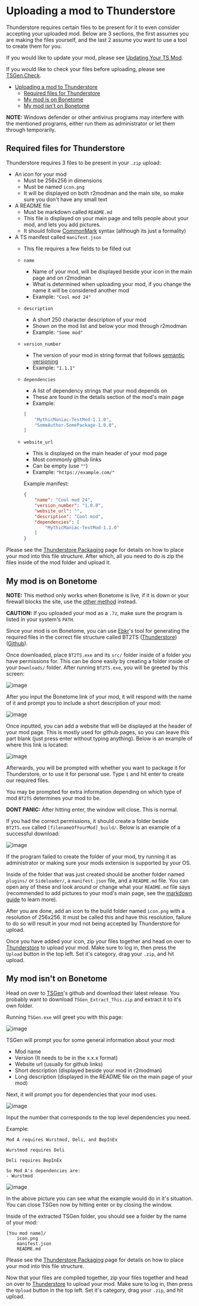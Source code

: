 # Uploading a mod to Thunderstore

Thunderstore requires certain files to be present for it to even consider accepting your uploaded mod. Below are 3 sections, the first assumes you are making the files yourself, and the last 2 assume you want to use a tool to create them for you.

If you would like to update your mod, please see [Updating Your TS Mod](Updating-Your-TS-Mod.md).

If you would like to check your files before uploading, please see [TSGen.Check](https://github.com/nayr31/TSGen.Check).

- [Uploading a mod to Thunderstore](#uploading-a-mod-to-thunderstore)
  - [Required files for Thunderstore](#required-files-for-thunderstore)
  - [My mod is on Bonetome](#my-mod-is-on-bonetome)
  - [My mod isn't on Bonetome](#my-mod-isnt-on-bonetome)

**NOTE:** Windows defender or other antivirus programs may interfere with the mentioned programs, either run them as administrator or let them through temporarily.

## Required files for Thunderstore

Thunderstore requires 3 files to be present in your `.zip` upload:

- An icon for your mod
  - Must be 256x256 in dimensions
  - Must be named `icon.png`
  - It will be displayed on both r2modman and the main site, so make sure you don't have any small text
- A README file
  - Must be markdown called `README.md`
  - This file is displayed on your main page and tells people about your mod, and lets you add pictures.
  - It should follow [CommonMark](https://commonmark.org) syntax (although its just a formality)
- A TS manifest called `manifest.json`
  - This file requires a few fields to be filled out
  - `name`
    - Name of your mod, will be displayed beside your icon in the main page and on r2modman
    - What is determined when uploading your mod, if you change the name it will be considered another mod
    - Example: `"Cool mod 24"`
  - `description`
    - A short 250 character description of your mod
    - Shown on the mod list and below your mod through r2modman
    - Example: `"Some mod"`
  - `version_number`
    - The version of your mod in string format that follows [semantic versioning](https://semver.org)
    - Example: `"1.1.1"`
  - `dependencies`
    - A list of dependency strings that your mod depends on
    - These are found in the details section of the mod's main page
    - Example:

    ```json
    [
        "MythicManiac-TestMod-1.1.0",
        "SomeAuthor-SomePackage-1.0.0",
    ]
    ```
  
  - `website_url`
    - This is displayed on the main header of your mod page
    - Most commonly github links
    - Can be empty (use `""`)
    - Example: `"https://example.com/"`
  
    Example manifest:

    ```json
    {
        "name": "Cool mod 24",
        "version_number": "1.0.0",
        "website_url": "",
        "description": "Cool mod",
        "dependencies": [
            "MythicManiac-TestMod-1.1.0"
        ]
    }
    ```

Please see the [Thunderstore Packaging](Thunderstore-Packaging.md) page for details on how to place your mod into this file structure. After which, all you need to do is zip the files inside of the mod folder and upload it.

## My mod is on Bonetome

**NOTE:** This method only works when Bonetome is live, if it is down or your firewall blocks the site, use the [other method](#my-mod-isnt-on-bonetome) instead.

**CAUTION:** If you uploaded your mod as a `.7z`, make sure the program is listed in your system's `PATH`.

Since your mod is on Bonetome, you can use [Ebkr](https://github.com/ebkr)'s tool for generating the required files in the correct file structure called BT2TS ([Thunderstore](https://h3vr.thunderstore.io/package/ebkr/BT2TS/)) ([Github](https://github.com/ebkr/H3VR.BT2TS)).

Once downloaded, place `BT2TS.exe` and its `src/` folder inside of a folder you have permissions for. This can be done easily by creating a folder inside of your `Downloads/` folder. After running `BT2TS.exe`, you will be greeted by this screen:

![image](Images/Uploading-A-Mod-To-Thunderstore-Greeting.png)

After you input the Bonetome link of your mod, it will respond with the name of it and prompt you to include a short description of your mod:

![image](Images/Uploading-A-Mod-To-Thunderstore-Name.png)

Once inputted, you can add a website that will be displayed at the header of your mod page. This is mostly used for github pages, so you can leave this part blank (just press enter without typing anything). Below is an example of where this link is located:

![image](Images/Uploading-A-Mod-To-Thunderstore-Website.png)

Afterwards, you will be prompted with whether you want to package it for Thunderstore, or to use it for personal use. Type `1` and hit enter to create our required files.

You may be prompted for extra information depending on which type of mod `BT2TS` determines your mod to be.

**DONT PANIC:** After hitting enter, the window will close. This is normal.

If you had the correct permissions, it should create a folder beside `BT2TS.exe` called `[filenameOfYourMod]_build/`. Below is an example of a successful download:

![image](Images/Uploading-A-Mod-To-Thunderstore-Build.png)

If the program failed to create the folder of your mod, try running it as administrator or making sure your mods extension is supported by your OS.

Inside of the folder that was just created should be another folder named `plugins/` or `Sideloader/`, a `manifest.json` file, and a `README.md` file. You can open any of these and look around or change what your `README.md` file says (recommended to add pictures to your mod's main page, see the [markdown guide](https://www.markdownguide.org/basic-syntax/#images) to learn more).

After you are done, add an icon to the build folder named `icon.png` with a resolution of 256x256. It must be called this and have this resolution, failure to do so will result in your mod not being accepted by Thunderstore for upload.

Once you have added your icon, zip your files together and head on over to [Thunderstore](https://h3vr.thunderstore.io) to upload your mod. Make sure to log in, then press the `Upload` button in the top left. Set it's category, drag your `.zip`, and hit upload.

## My mod isn't on Bonetome

Head on over to [TSGen](https://github.com/nayr31/TSGen)'s github and download their latest release. You probably want to download `TSGen_Extract_This.zip` and extract it to it's own folder.

Running `TSGen.exe` will greet you with this page:

![image](Images/Uploading-A-Mod-To-Thunderstore-Run-TSGen.png)

TSGen will prompt you for some general information about your mod:

- Mod name
- Version (It needs to be in the x.x.x format)
- Website url (usually for github links)
- Short description (displayed beside your mod in r2modman)
- Long description (displayed in the README file on the main page of your mod)

Next, it will prompt you for dependencies that your mod uses.

![image](Images/Uploading-A-Mod-To-Thunderstore-TSGen-Dependencies.png)

Input the number that corresponds to the top level dependencies you need.

Example:

```text
Mod A requires Wurstmod, Deli, and BepInEx

Wurstmod requires Deli

Deli requires BepInEx

So Mod A's dependencies are:
- Wurstmod
```

![image](Images/Uploading-A-Mod-To-Thunderstore-TSGen-Finish.png)

In the above picture you can see what the example would do in it's situation. You can close TSGen now by hitting enter or by closing the window.

Inside of the extracted TSGen folder, you should see a folder by the name of your mod:

```text
[You mod name]/
    icon.png
    manifest.json
    README.md
```

Please see the [Thunderstore Packaging](Thunderstore-Packaging.md) page for details on how to place your mod into this file structure.

Now that your files are compiled together, zip your files together and head on over to [Thunderstore](https://h3vr.thunderstore.io) to upload your mod. Make sure to log in, then press the `Upload` button in the top left. Set it's category, drag your `.zip`, and hit upload.
